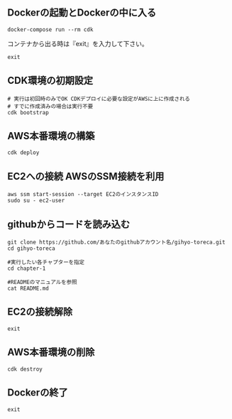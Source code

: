 ## Dockerの起動とDockerの中に入る
```
docker-compose run --rm cdk
```
コンテナから出る時は『exit』を入力して下さい。
```
exit
```

## CDK環境の初期設定
```
# 実行は初回時のみでOK CDKデプロイに必要な設定がAWSに上に作成される
# すでに作成済みの場合は実行不要
cdk bootstrap 
```
## AWS本番環境の構築 
```
cdk deploy
```
## EC2への接続 AWSのSSM接続を利用
```
aws ssm start-session --target EC2のインスタンスID
sudo su - ec2-user
```
## githubからコードを読み込む
```
git clone https://github.com/あなたのgithubアカウント名/gihyo-toreca.git
cd gihyo-toreca

#実行したい各チャプターを指定
cd chapter-1

#READMEのマニュアルを参照
cat README.md
```

## EC2の接続解除
```
exit
```

## AWS本番環境の削除
```
cdk destroy
```

## Dockerの終了
```
exit
```